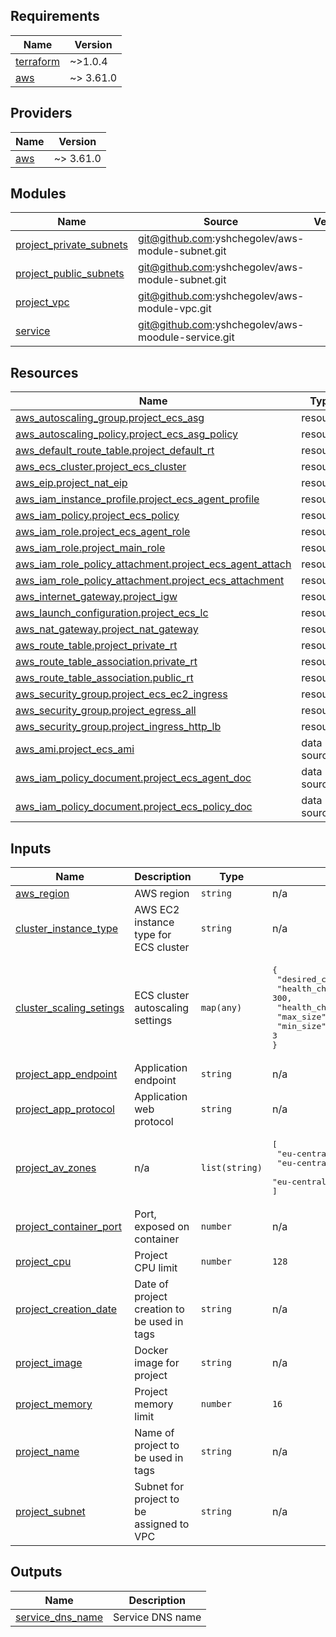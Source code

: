 ## Requirements

| Name | Version |
|------|---------|
| <a name="requirement_terraform"></a> [terraform](#requirement\_terraform) | ~>1.0.4 |
| <a name="requirement_aws"></a> [aws](#requirement\_aws) | ~> 3.61.0 |

## Providers

| Name | Version |
|------|---------|
| <a name="provider_aws"></a> [aws](#provider\_aws) | ~> 3.61.0 |

## Modules

| Name | Source | Version |
|------|--------|---------|
| <a name="module_project_private_subnets"></a> [project\_private\_subnets](#module\_project\_private\_subnets) | git@github.com:yshchegolev/aws-module-subnet.git |  |
| <a name="module_project_public_subnets"></a> [project\_public\_subnets](#module\_project\_public\_subnets) | git@github.com:yshchegolev/aws-module-subnet.git |  |
| <a name="module_project_vpc"></a> [project\_vpc](#module\_project\_vpc) | git@github.com:yshchegolev/aws-module-vpc.git |  |
| <a name="module_service"></a> [service](#module\_service) | git@github.com:yshchegolev/aws-moodule-service.git |  |

## Resources

| Name | Type |
|------|------|
| [aws_autoscaling_group.project_ecs_asg](https://registry.terraform.io/providers/hashicorp/aws/latest/docs/resources/autoscaling_group) | resource |
| [aws_autoscaling_policy.project_ecs_asg_policy](https://registry.terraform.io/providers/hashicorp/aws/latest/docs/resources/autoscaling_policy) | resource |
| [aws_default_route_table.project_default_rt](https://registry.terraform.io/providers/hashicorp/aws/latest/docs/resources/default_route_table) | resource |
| [aws_ecs_cluster.project_ecs_cluster](https://registry.terraform.io/providers/hashicorp/aws/latest/docs/resources/ecs_cluster) | resource |
| [aws_eip.project_nat_eip](https://registry.terraform.io/providers/hashicorp/aws/latest/docs/resources/eip) | resource |
| [aws_iam_instance_profile.project_ecs_agent_profile](https://registry.terraform.io/providers/hashicorp/aws/latest/docs/resources/iam_instance_profile) | resource |
| [aws_iam_policy.project_ecs_policy](https://registry.terraform.io/providers/hashicorp/aws/latest/docs/resources/iam_policy) | resource |
| [aws_iam_role.project_ecs_agent_role](https://registry.terraform.io/providers/hashicorp/aws/latest/docs/resources/iam_role) | resource |
| [aws_iam_role.project_main_role](https://registry.terraform.io/providers/hashicorp/aws/latest/docs/resources/iam_role) | resource |
| [aws_iam_role_policy_attachment.project_ecs_agent_attach](https://registry.terraform.io/providers/hashicorp/aws/latest/docs/resources/iam_role_policy_attachment) | resource |
| [aws_iam_role_policy_attachment.project_ecs_attachment](https://registry.terraform.io/providers/hashicorp/aws/latest/docs/resources/iam_role_policy_attachment) | resource |
| [aws_internet_gateway.project_igw](https://registry.terraform.io/providers/hashicorp/aws/latest/docs/resources/internet_gateway) | resource |
| [aws_launch_configuration.project_ecs_lc](https://registry.terraform.io/providers/hashicorp/aws/latest/docs/resources/launch_configuration) | resource |
| [aws_nat_gateway.project_nat_gateway](https://registry.terraform.io/providers/hashicorp/aws/latest/docs/resources/nat_gateway) | resource |
| [aws_route_table.project_private_rt](https://registry.terraform.io/providers/hashicorp/aws/latest/docs/resources/route_table) | resource |
| [aws_route_table_association.private_rt](https://registry.terraform.io/providers/hashicorp/aws/latest/docs/resources/route_table_association) | resource |
| [aws_route_table_association.public_rt](https://registry.terraform.io/providers/hashicorp/aws/latest/docs/resources/route_table_association) | resource |
| [aws_security_group.project_ecs_ec2_ingress](https://registry.terraform.io/providers/hashicorp/aws/latest/docs/resources/security_group) | resource |
| [aws_security_group.project_egress_all](https://registry.terraform.io/providers/hashicorp/aws/latest/docs/resources/security_group) | resource |
| [aws_security_group.project_ingress_http_lb](https://registry.terraform.io/providers/hashicorp/aws/latest/docs/resources/security_group) | resource |
| [aws_ami.project_ecs_ami](https://registry.terraform.io/providers/hashicorp/aws/latest/docs/data-sources/ami) | data source |
| [aws_iam_policy_document.project_ecs_agent_doc](https://registry.terraform.io/providers/hashicorp/aws/latest/docs/data-sources/iam_policy_document) | data source |
| [aws_iam_policy_document.project_ecs_policy_doc](https://registry.terraform.io/providers/hashicorp/aws/latest/docs/data-sources/iam_policy_document) | data source |

## Inputs

| Name | Description | Type | Default | Required |
|------|-------------|------|---------|:--------:|
| <a name="input_aws_region"></a> [aws\_region](#input\_aws\_region) | AWS region | `string` | n/a | yes |
| <a name="input_cluster_instance_type"></a> [cluster\_instance\_type](#input\_cluster\_instance\_type) | AWS EC2 instance type for ECS cluster | `string` | n/a | yes |
| <a name="input_cluster_scaling_setings"></a> [cluster\_scaling\_setings](#input\_cluster\_scaling\_setings) | ECS cluster autoscaling settings | `map(any)` | <pre>{<br>  "desired_capacity": 3,<br>  "health_check_grace_period": 300,<br>  "health_check_type": "EC2",<br>  "max_size": 9,<br>  "min_size": 3<br>}</pre> | no |
| <a name="input_project_app_endpoint"></a> [project\_app\_endpoint](#input\_project\_app\_endpoint) | Application endpoint | `string` | n/a | yes |
| <a name="input_project_app_protocol"></a> [project\_app\_protocol](#input\_project\_app\_protocol) | Application web protocol | `string` | n/a | yes |
| <a name="input_project_av_zones"></a> [project\_av\_zones](#input\_project\_av\_zones) | n/a | `list(string)` | <pre>[<br>  "eu-central-1a",<br>  "eu-central-1b",<br>  "eu-central-1c"<br>]</pre> | no |
| <a name="input_project_container_port"></a> [project\_container\_port](#input\_project\_container\_port) | Port, exposed on container | `number` | n/a | yes |
| <a name="input_project_cpu"></a> [project\_cpu](#input\_project\_cpu) | Project CPU limit | `number` | `128` | no |
| <a name="input_project_creation_date"></a> [project\_creation\_date](#input\_project\_creation\_date) | Date of project creation to be used in tags | `string` | n/a | yes |
| <a name="input_project_image"></a> [project\_image](#input\_project\_image) | Docker image for project | `string` | n/a | yes |
| <a name="input_project_memory"></a> [project\_memory](#input\_project\_memory) | Project memory limit | `number` | `16` | no |
| <a name="input_project_name"></a> [project\_name](#input\_project\_name) | Name of project to be used in tags | `string` | n/a | yes |
| <a name="input_project_subnet"></a> [project\_subnet](#input\_project\_subnet) | Subnet for project to be assigned to VPC | `string` | n/a | yes |

## Outputs

| Name | Description |
|------|-------------|
| <a name="output_service_dns_name"></a> [service\_dns\_name](#output\_service\_dns\_name) | Service DNS name |
